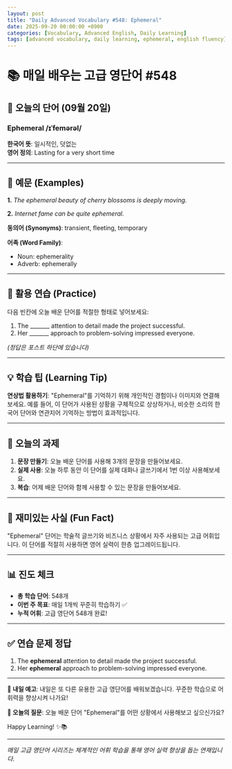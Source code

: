 ```yaml
---
layout: post
title: "Daily Advanced Vocabulary #548: Ephemeral"
date: 2025-09-20 00:00:00 +0900
categories: [Vocabulary, Advanced English, Daily Learning]
tags: [advanced vocabulary, daily learning, ephemeral, english fluency]
---
```


# 📚 **매일 배우는 고급 영단어 #548**

## 🌟 **오늘의 단어 (09월 20일)**

### **Ephemeral** /ɪˈfemərəl/

**한국어 뜻**: 일시적인, 덧없는  
**영어 정의**: Lasting for a very short time

<!--more-->

---

## 📖 **예문 (Examples)**

**1.** *The ephemeral beauty of cherry blossoms is deeply moving.*

**2.** *Internet fame can be quite ephemeral.*

**동의어 (Synonyms)**: transient, fleeting, temporary

**어족 (Word Family)**:
- Noun: ephemerality
- Adverb: ephemerally

---

## 🎯 **활용 연습 (Practice)**

다음 빈칸에 오늘 배운 단어를 적절한 형태로 넣어보세요:

1. The _______ attention to detail made the project successful.
2. Her _______ approach to problem-solving impressed everyone.

*(정답은 포스트 하단에 있습니다)*

---

## 💡 **학습 팁 (Learning Tip)**

**연상법 활용하기**: "Ephemeral"를 기억하기 위해 개인적인 경험이나 이미지와 연결해보세요. 
예를 들어, 이 단어가 사용된 상황을 구체적으로 상상하거나, 비슷한 소리의 한국어 단어와 연관지어 기억하는 방법이 효과적입니다.

---

## 📝 **오늘의 과제**

1. **문장 만들기**: 오늘 배운 단어를 사용해 3개의 문장을 만들어보세요.
2. **실제 사용**: 오늘 하루 동안 이 단어를 실제 대화나 글쓰기에서 1번 이상 사용해보세요.
3. **복습**: 어제 배운 단어와 함께 사용할 수 있는 문장을 만들어보세요.

---

## 🎲 **재미있는 사실 (Fun Fact)**

"Ephemeral" 단어는 학술적 글쓰기와 비즈니스 상황에서 자주 사용되는 고급 어휘입니다. 이 단어를 적절히 사용하면 영어 실력이 한층 업그레이드됩니다.

---

## 📊 **진도 체크**

- **총 학습 단어**: 548개
- **이번 주 목표**: 매일 1개씩 꾸준히 학습하기 ✅
- **누적 어휘**: 고급 영단어 548개 완료!

---

## ✅ **연습 문제 정답**

1. The **ephemeral** attention to detail made the project successful.
2. Her **ephemeral** approach to problem-solving impressed everyone.

---

**🎯 내일 예고**: 내일은 또 다른 유용한 고급 영단어를 배워보겠습니다. 꾸준한 학습으로 어휘력을 향상시켜 나가요!

**💭 오늘의 질문**: 오늘 배운 단어 "Ephemeral"를 어떤 상황에서 사용해보고 싶으신가요? 

Happy Learning! ✨📚

---

*매일 고급 영단어 시리즈는 체계적인 어휘 학습을 통해 영어 실력 향상을 돕는 연재입니다.*
